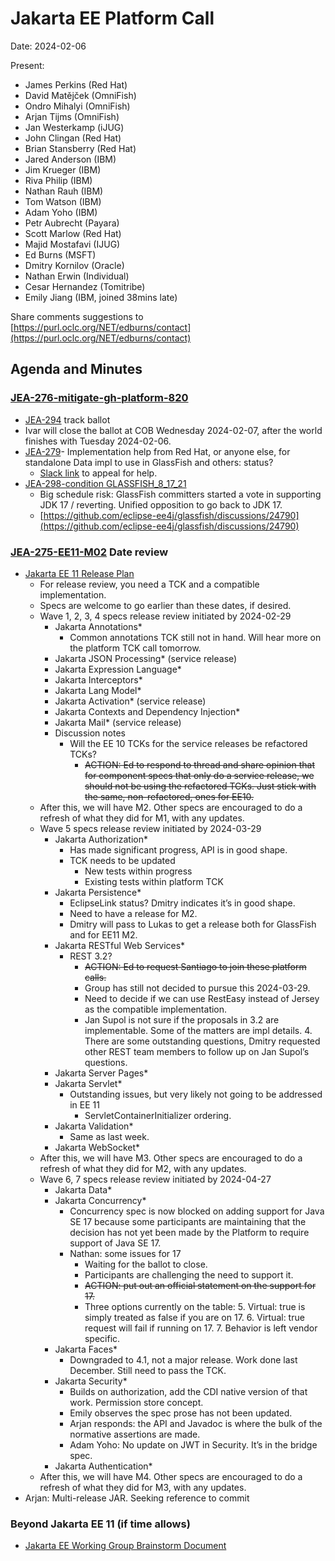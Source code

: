 # Jakarta EE Platform Call

Date: 2024-02-06

Present:

* James Perkins (Red Hat)
* David Matějček (OmniFish)
* Ondro Mihalyi (OmniFish)
* Arjan Tijms (OmniFish)
* Jan Westerkamp (iJUG)
* John Clingan (Red Hat)
* Brian Stansberry (Red Hat)
* Jared Anderson (IBM)
* Jim Krueger (IBM)
* Riva Philip (IBM)
* Nathan Rauh (IBM)
* Tom Watson (IBM)
* Adam Yoho (IBM)
* Petr Aubrecht (Payara)
* Scott Marlow (Red Hat)
* Majid Mostafavi (IJUG)
* Ed Burns (MSFT)
* Dmitry Kornilov (Oracle)
* Nathan Erwin (Individual)
* Cesar Hernandez (Tomitribe)
* Emily Jiang (IBM, joined 38mins late)

Share comments suggestions to [https://purl.oclc.org/NET/edburns/contact](https://purl.oclc.org/NET/edburns/contact) 

## Agenda and Minutes

### [JEA-276-mitigate-gh-platform-820](https://dev.azure.com/jakarta-ee-azdo/jakarta-ee-azdo/_workitems/edit/276)
* [JEA-294](https://dev.azure.com/jakarta-ee-azdo/jakarta-ee-azdo/_workitems/edit/294) track ballot
* Ivar will close the ballot at COB Wednesday 2024-02-07, after the world finishes with Tuesday 2024-02-06.
* [JEA-279](https://dev.azure.com/jakarta-ee-azdo/jakarta-ee-azdo/_workitems/edit/279)- Implementation help from Red Hat, or anyone else, for standalone Data impl to use in GlassFish and others: status? 
    * [Slack link](https://eclipsefoundationhq.slack.com/archives/CK4UW9DPS/p1706727503332949?thread_ts=1705429437.689559&cid=CK4UW9DPS) to appeal for help.
* [JEA-298-condition GLASSFISH_8_17_21](https://dev.azure.com/jakarta-ee-azdo/jakarta-ee-azdo/_workitems/edit/298)
    * Big schedule risk: GlassFish committers started a vote in supporting JDK 17 / reverting. Unified opposition to go back to JDK 17.
    * [https://github.com/eclipse-ee4j/glassfish/discussions/24790](https://github.com/eclipse-ee4j/glassfish/discussions/24790)

### [JEA-275-EE11-M02](https://dev.azure.com/jakarta-ee-azdo/jakarta-ee-azdo/_workitems/edit/275) Date review
* [Jakarta EE 11 Release Plan](https://jakartaee.github.io/platform/jakartaee11/JakartaEE11ReleasePlan)
    * For release review, you need a TCK and a compatible implementation.
    * Specs are welcome to go earlier than these dates, if desired.
    * Wave 1, 2, 3, 4 specs release review initiated by 2024-02-29
        * Jakarta Annotations*
            * Common annotations TCK still not in hand. Will hear more on the platform TCK call tomorrow.
        * Jakarta JSON Processing* (service release)
        * Jakarta Expression Language*
        * Jakarta Interceptors*
        * Jakarta Lang Model*
        * Jakarta Activation* (service release)
        * Jakarta Contexts and Dependency Injection*
        * Jakarta Mail* (service release)
        * Discussion notes
            * Will the EE 10 TCKs for the service releases be refactored TCKs?
                * ~~ACTION: Ed to respond to thread and share opinion that for component specs that only do a service release, we should not be using the refactored TCKs. Just stick with the same, non-refactored, ones for EE10.~~
    * After this, we will have M2.  Other specs are encouraged to do a refresh of what they did for M1, with any updates.
    * Wave 5 specs release review initiated by 2024-03-29
        * Jakarta Authorization*
            * Has made significant progress, API is in good shape.
            * TCK needs to be updated
                * New tests within progress
                * Existing tests within platform TCK
        * Jakarta Persistence*
            * EclipseLink status? Dmitry indicates it’s in good shape.
            * Need to have a release for M2.
            * Dmitry will pass to Lukas to get a release both for GlassFish and for EE11 M2.
        * Jakarta RESTful Web Services*
            * REST 3.2?
                * ~~ACTION: Ed to request Santiago to join these platform calls.~~
                * Group has still not decided to pursue this 2024-03-29.
                * Need to decide if we can use RestEasy instead of Jersey as the compatible implementation.
                * Jan Supol is not sure if the proposals in 3.2 are implementable. Some of the matters are impl details. 
                    4. There are some outstanding questions, Dmitry requested other REST team members to follow up on Jan Supol’s questions.
        * Jakarta Server Pages*
        * Jakarta Servlet*
            * Outstanding issues, but very likely not going to be addressed in EE 11
                * ServletContainerInitializer ordering.
        * Jakarta Validation*
            * Same as last week.
        * Jakarta WebSocket*
    * After this, we will have M3.  Other specs are encouraged to do a refresh of what they did for M2, with any updates.
    * Wave 6, 7 specs release review initiated by 2024-04-27
        * Jakarta Data*
        * Jakarta Concurrency*
            * Concurrency spec is now blocked on adding support for Java SE 17 because some participants are maintaining that the decision has not yet been made by the Platform to require support of Java SE 17.
            * Nathan: some issues for 17
                * Waiting for the ballot to close.
                * Participants are challenging the need to support it.
                * ~~ACTION: put out an official statement on the support for 17.~~
                * Three options currently on the table:
                    5. Virtual: true is simply treated as false if you are on 17.
                    6. Virtual: true request will fail if running on 17.
                    7. Behavior is left vendor specific.
        * Jakarta Faces*
            * Downgraded to 4.1, not a major release. Work done last December. Still need to pass the TCK.
        * Jakarta Security*
            * Builds on authorization, add the CDI native version of that work. Permission store concept.
            * Emily observes the spec prose has not been updated.
            * Arjan responds: the API and Javadoc is where the bulk of the normative assertions are made.
            * Adam Yoho: No update on JWT in Security. It’s in the bridge spec.
        * Jakarta Authentication*
    * After this, we will have M4.  Other specs are encouraged to do a refresh of what they did for M3, with any updates.
* Arjan: Multi-release JAR. Seeking reference to commit

### Beyond Jakarta EE 11 (if time allows)
* [Jakarta EE Working Group Brainstorm Document](https://docs.google.com/document/d/1tVaCmbXdAS_Ddn7LMPDelpOfAyozChXL/edit)